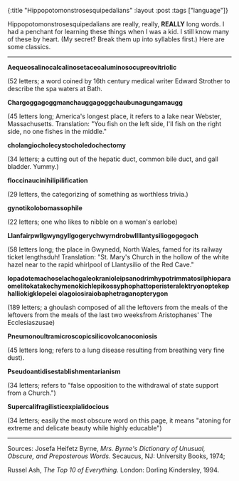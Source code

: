 {:title "Hippopotomonstrosesquipedalians"
:layout :post
:tags  ["language"]}

Hippopotomonstrosesquipedalians are really, really, **REALLY** long words. I
had a penchant for learning these things when I was a kid. I still know many
of these by heart. (My secret? Break them up into syllables first.) Here are
some classics.  

* * *

**Aequeosalinocalcalinosetaceoaluminosocupreovitriolic**  

(52 letters; a word coined by 16th century medical writer Edward Strother to
describe the spa waters at Bath.

**Chargoggagoggmanchauggagoggchaubunagungamaugg**  

(45 letters long; America's longest place, it refers to a lake near Webster,
Massachusetts. Translation: "You fish on the left side, I'll fish on the right
side, no one fishes in the middle."

**cholangiocholecystocholedochectomy**

(34 letters; a cutting out of the hepatic duct, common bile duct, and gall
bladder. Yummy.)

**floccinaucinihilipilification**

(29 letters, the categorizing of something as worthless trivia.)

**gynotikolobomassophile**

(22 letters; one who likes to nibble on a woman's earlobe)

**Llanfairpwllgwyngyllgogerychwyrndrobwllllantysiliogogogoch**

(58 letters long; the place in Gwynedd, North Wales, famed for its railway
ticket lengthsduh! Translation: "St. Mary's Church in the hollow of the white
hazel near to the rapid whirlpool of Llantysilio of the Red Cave."

**lopadotemachoselachogaleokranioleipsanodrimhypotrimmatosilphioparaomelitokatakechymenokichlepikossyphophattoperisteralektryonoptekephalliokigklopelei olagoiosiraiobaphetraganopterygon**

(189 letters; a ghoulash composed of all the leftovers from the meals of the
leftovers from the meals of the last two weeksfrom Aristophanes' The
Ecclesiaszusae)

**Pneumonoultramicroscopicsilicovolcanoconiosis**

(45 letters long; refers to a lung disease resulting from breathing very fine
dust).

**Pseudoantidisestablishmentarianism**

(34 letters; refers to "false opposition to the withdrawal of state support
from a Church.")

**Supercalifragilisticexpialidocious**

(34 letters; easily the most obscure word on this page, it means "atoning for
extreme and delicate beauty while highly educable")

* * *

Sources: Josefa Heifetz Byrne, _Mrs. Byrne's Dictionary of Unusual, Obscure, and Preposterous Words._ Secaucus, NJ: University Books, 1974;

Russel Ash, _The Top 10 of Everything._ London: Dorling Kindersley, 1994.

